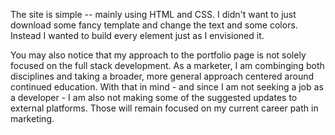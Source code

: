 The site is simple -- mainly using HTML and CSS. I didn't want to just download some fancy template and change the text and some colors. Instead I wanted to build every element just as I envisioned it.

You may also notice that my approach to the portfolio page is not solely focused on the full stack development. As a marketer, I am combinging both disciplines and taking a broader, more general approach centered around continued education. With that in mind - and since I am not seeking a job as a developer - I am also not making some of the suggested updates to external platforms. Those will remain focused on my current career path in marketing.